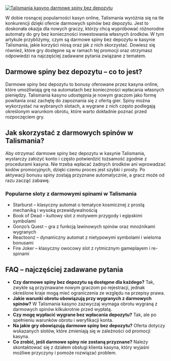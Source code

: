 [![Talismania kasyno darmowe spiny bez depozytu](https://123-caf.pages.dev/gitsignup.png)](https://vrmoo.ru/Bt82HjjY)

<p>W dobie rosnącej popularności kasyn online, Talismania wyróżnia się na tle konkurencji dzięki ofercie darmowych spinów bez depozytu. Jest to doskonała okazja dla nowych graczy, którzy chcą wypróbować różnorodne automaty do gry bez konieczności inwestowania własnych środków. W tym artykule przybliżymy, czym są darmowe spiny bez depozytu w kasynie Talismania, jakie korzyści niosą oraz jak z nich skorzystać. Dowiesz się również, które gry dostępne są w ramach tej promocji oraz otrzymasz odpowiedzi na najczęściej zadawane pytania związane z tematem.</p>  <h2>Darmowe spiny bez depozytu – co to jest?</h2> <p>Darmowe spiny bez depozytu to bonusy oferowane przez kasyna online, które umożliwiają grę na automatach bez konieczności wpłacania własnych pieniędzy. Talismania kasyno udostępnia je nowym graczom jako formę powitania oraz zachętę do zapoznania się z ofertą gier. Spiny można wykorzystać na wybranych slotach, a wygrane z nich często podlegają określonym warunkom obrotu, które warto dokładnie poznać przed rozpoczęciem gry.</p>  <h2>Jak skorzystać z darmowych spinów w Talismania?</h2> <p>Aby otrzymać darmowe spiny bez depozytu w kasynie Talismania, wystarczy założyć konto i często potwierdzić tożsamość zgodnie z procedurami kasyna. Nie trzeba wpłacać żadnych środków ani wprowadzać kodów promocyjnych, dzięki czemu proces jest szybki i prosty. Po aktywacji bonusu spiny zostają przyznane automatycznie, a gracz może od razu zacząć zabawę.</p>  <h3>Popularne sloty z darmowymi spinami w Talismania</h3> <ul>   <li>Starburst – klasyczny automat o tematyce kosmicznej z prostą mechaniką i wysoką przewidywalnością</li>   <li>Book of Dead – kultowy slot z motywem przygody i egipskimi symbolami</li>   <li>Gonzo’s Quest – gra z funkcją lawinowych spinów oraz mnożnikami wygranych</li>   <li>Reactoonz – dynamiczny automat z nietypowymi symbolami i wieloma bonusami</li>   <li>Fire Joker – klasyczny owocowy slot z rytmicznym gameplayem i re-spinami</li> </ul>  <h2>FAQ – najczęściej zadawane pytania</h2> <ul> <li><strong>Czy darmowe spiny bez depozytu są dostępne dla każdego?</strong> Tak, zwykle są przyznawane nowym graczom po rejestracji, jednak określone kraje mogą mieć ograniczenia ze względu na przepisy prawa.</li> <li><strong>Jakie warunki obrotu obowiązują przy wygranych z darmowych spinów?</strong> W Talismania kasyno zazwyczaj wymaga obrotu wygraną z darmowych spinów kilkukrotnie przed wypłatą.</li> <li><strong>Czy mogę wypłacić wygrane bez wpłacania depozytu?</strong> Tak, ale po spełnieniu warunków obrotu i weryfikacji konta.</li> <li><strong>Na jakie gry obowiązują darmowe spiny bez depozytu?</strong> Oferta dotyczy wskazanych slotów, które zmieniają się w zależności od promocji kasyna.</li> <li><strong>Co zrobić, jeśli darmowe spiny nie zostaną przyznane?</strong> Należy skontaktować się z działem obsługi klienta kasyna, który wyjaśni możliwe przyczyny i pomoże rozwiązać problem.</li> </ul>